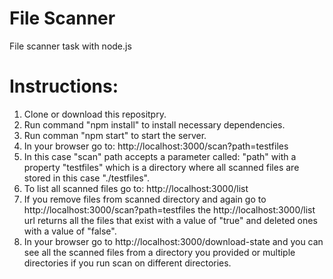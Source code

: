 # File Scanner
File scanner task with node.js

# Instructions:
1. Clone or download this repositpry.
2. Run command "npm install" to install necessary dependencies.
3. Run comman "npm start" to start the server.
4. In your browser go to: http://localhost:3000/scan?path=testfiles
5. In this case "scan" path accepts a parameter called: "path" with a property "testfiles" which is a directory where all scanned files are stored in this case "./testfiles".
6. To list all scanned files go to: http://localhost:3000/list
7. If you remove files from scanned directory and again go to http://localhost:3000/scan?path=testfiles the http://localhost:3000/list url returns all the files that exist with a value of "true" and deleted ones with a value of "false".
8. In your browser go to http://localhost:3000/download-state and you can see all the scanned files from a directory you provided or multiple directories if you run scan on different directories. 